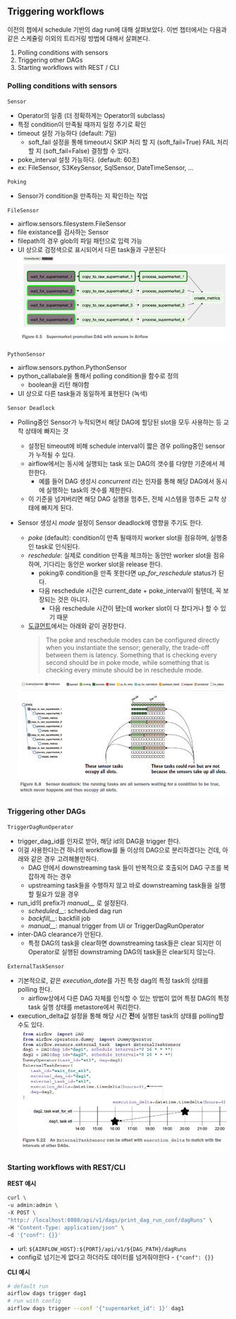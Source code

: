 ## Triggering workflows

이전의 챕에서 schedule 기반의 dag run에 대해 살펴보았다.
이번 챕터에서는 다음과 같은 스케쥴링 이외의 트리거링 방법에 대해서 살펴본다.


1. Polling conditions with sensors
2. Triggering other DAGs
3. Starting workflows with REST / CLI

### Polling conditions with sensors

`Sensor`
 - Operator의 일종 (더 정확하게는 Operator의 subclass)
 - 특정 condition이 만족될 때까지 일정 주기로 확인
 - timeout 설정 가능하다 (default: 7일)
   - soft_fail 설정을 통해 timeout시 SKIP 처리 할 지 (soft_fail=True) FAIL 처리 할 지 (soft_fail=False) 결정할 수 있다.
 - poke_interval 설정 가능하다. (default: 60초)
 - ex: FileSensor, S3KeySensor, SqlSensor, DateTimeSensor, ...

`Poking`
 - Sensor가 condition을 만족하는 지 확인하는 작업

`FileSensor`
 - airflow.sensors.filesystem.FileSensor
 - file existance를 검사하는 Sensor
 - filepath의 경우 glob의 파일 패턴으로 입력 가능
 - UI 상으로 검정색으로 표시되어서 다른 task들과 구분된다
    ![figure_6_5](./images/figure_6_5.png)

`PythonSensor`
 - airflow.sensors.python.PythonSensor
 - python_callabale을 통해서 polling condition을 함수로 정의
   - boolean을 리턴 해야함
 - UI 상으로 다른 task들과 동일하게 표현된다 (녹색)

`Sensor Deadlock`
 - Polling중인 Sensor가 누적되면서 해당 DAG에 할당된 slot을 모두 사용하는 등 교착 상태에 빠지는 것
   - 설정된 timeout에 비해 schedule interval이 짧은 경우 polling중인 sensor가 누적될 수 있다.
   - airflow에서는 동시에 실행되는 task 또는 DAG의 갯수를 다양한 기준에서 제한한다.
     - 예를 들어 DAG 생성시 *concurrent* 라는 인자를 통해 해당 DAG에서 동시에 실행하는 task의 갯수를 제한한다.
   - 이 기준을 넘겨버리면 해당 DAG 실행을 멈추든, 전체 시스템을 멈추든 교착 상태에 빠지게 된다.
 - Sensor 생성시 *mode* 설정이 Sensor deadlock에 영향을 주기도 한다.
   - *poke* (default): condition이 만족 될때까지 worker slot을 점유하며, 실행중인 task로 인식된다.
   - *reschedule*: 실제로 condition 만족을 체크하는 동안만 worker slot을 점유하며, 기다리는 동안은 worker slot을 release 한다.
     - poking후 condition을 만족 못한다면 *up_for_reschedule* status가 된다.
     - 다음 reschedule 시간은 current_date + poke_interval이 될텐데, 꼭 보장되는 것은 아니다.
       - 다음 reschedule 시간이 됐는데 worker slot이 다 찼다거나 할 수 있기 때문
   - [도큐먼트](https://airflow.apache.org/docs/apache-airflow/stable/concepts/sensors.html)에서는 아래와 같이 권장한다.
        > The poke and reschedule modes can be configured directly when you instantiate the sensor; generally, the trade-off between them is latency. Something that is checking every second should be in poke mode, while something that is checking every minute should be in reschedule mode.

    ![figure_6_8](./images/figure_6_8.png)


### Triggering other DAGs

`TriggerDagRunOperator`
 - trigger_dag_id를 인자로 받아, 해당 id의 DAG을 trigger 한다.
 - 이걸 사용한다는건 하나의 workflow를 둘 이상의 DAG으로 분리하겠다는 건데, 아래와 같은 경우 고려해볼만하다.
   - DAG 안에서 downstreaming task 들이 반복적으로 호출되어 DAG 구조를 복잡하게 하는 경우
   - upstreaming task들을 수행하지 않고 바로 downstreaming task들을 실행할 필요가 있을 경우
 - run_id의 prefix가 *manual__* 로 설정된다.
   - *scheduled__*: scheduled dag run
   - *backfill__*: backfill job
   - *manual__*: manual trigger from UI or TriggerDagRunOperator
 - inter-DAG clearance가 안된다.
   - 특정 DAG의 task을 clear하면 downstreaming task들은 clear 되지만 이 Operator로 실행된 downstraming DAG의 task들은 clear되지 않는다.


`ExternalTaskSensor`
- 기본적으로, 같은 *execution_date*를 가진 특정 dag의 특정 task의 상태를 polling 한다.
  - airflow상에서 다른 DAG 자체를 인식할 수 있는 방법이 없어 특정 DAG의 특정 task 실행 상태를 metastore에서 쿼리한다.
- execution_delta값 설정을 통해 해당 시간 **전**에 실행된 task의 상태를 polling할 수도 있다.
    ![figure_6_22](./images/figure_6_22.png)


### Starting workflows with REST/CLI

**REST 예시**

```bash
curl \
-u admin:admin \
-X POST \
"http:/ /localhost:8080/api/v1/dags/print_dag_run_conf/dagRuns" \
-H "Content-Type: application/json" \
-d '{"conf": {}}'
```
 - url: `${AIRFLOW_HOST}:${PORT}/api/v1/${DAG_PATH}/dagRuns`
 - config로 넘기는게 없다고 하더라도 데이터를 넘겨줘야한다 - `{"conf": {}}`

 **CLI 예시**
```bash
# default run
airflow dags trigger dag1
# run with config
airflow dags trigger --conf '{"supermarket_id": 1}' dag1
```
